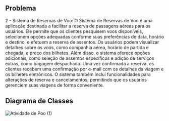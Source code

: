## Problema
2 - Sistema de Reservas de Voo:
O Sistema de Reservas de Voo é uma aplicação destinada a facilitar a reserva de passagens aéreas
para os usuários. Ele permite que os clientes pesquisem voos disponíveis, selecionem opções
adequadas conforme suas preferências de data, horário e destino, e efetuem a reserva de assentos. Os
usuários podem visualizar detalhes sobre os voos, como companhia aérea, horário de partida e
chegada, e preço dos bilhetes. Além disso, o sistema oferece opções adicionais, como seleção de
assentos específicos e adição de serviços extras, como bagagem despachada. Uma vez confirmada a
reserva, os clientes recebem uma confirmação por e-mail com os detalhes da viagem e os bilhetes
eletrônicos. O sistema também inclui funcionalidades para alterações de reserva e cancelamentos,
permitindo que os usuários gerenciem suas viagens de forma conveniente.

## Diagrama de Classes
![Atividade de Poo (1)](https://github.com/user-attachments/assets/fb35fd0c-8ed3-43bb-abbc-b39abbab296d)
